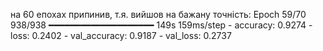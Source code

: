 

на 60 епохах припинив, т.я. вийшов на бажану точність:
Epoch 59/70
938/938 ━━━━━━━━━━━━━━━━━━━━ 149s 159ms/step - accuracy: 0.9274 - loss: 0.2402 - val_accuracy: 0.9187 - val_loss: 0.2737
